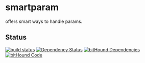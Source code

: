 # smartparam
offers smart ways to handle params.

## Status
[![build status](https://gitlab.com/pushrocks/smartparam/badges/master/build.svg)](https://gitlab.com/pushrocks/smartparam/commits/master)
[![Dependency Status](https://david-dm.org/pushrocks/smartparam.svg)](https://david-dm.org/pushrocks/smartparam)
[![bitHound Dependencies](https://www.bithound.io/github/pushrocks/smartparam/badges/dependencies.svg)](https://www.bithound.io/github/pushrocks/smartparam/master/dependencies/npm)
[![bitHound Code](https://www.bithound.io/github/pushrocks/smartparam/badges/code.svg)](https://www.bithound.io/github/pushrocks/smartparam)
